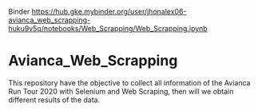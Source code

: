 Binder
https://hub.gke.mybinder.org/user/jhonalex06-avianca_web_scrapping-huku9v5q/notebooks/Web_Scrapping/Web_Scrapping.ipynb

# Avianca_Web_Scrapping
This repository have the objective to collect all information of the Avianca Run Tour 2020 with Selenium and Web Scraping, then will we obtain different results of the data.

